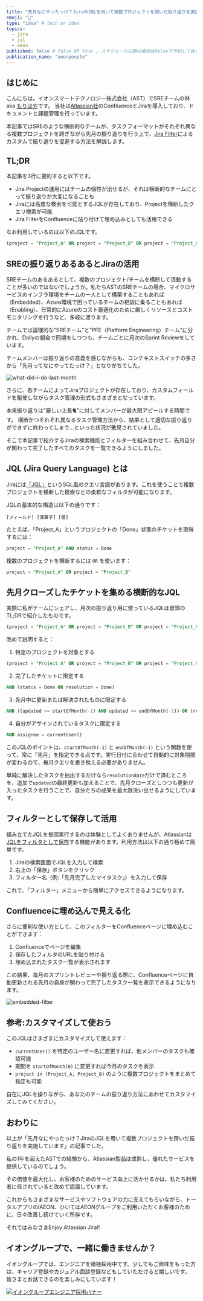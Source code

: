 ```yaml
---
title: "先月なにやったっけ？JiraのJQLを用いて複数プロジェクトを跨いだ振り返りを実施しています"
emoji: "😤"
type: "idea" # tech or idea
topics:
  - jira
  - jql
  - aeon
published: false # false OR true , スケジュール公開の場合はfalseで予約して後からtrueにFix必要
publication_name: "aeonpeople"
---
```


## はじめに

こんにちは。イオンスマートテクノロジー株式会社（AST）でSREチームの林 aka [もりはや](https://twitter.com/morihaya55)です。
当社は[Atlassian社](https://www.atlassian.com/ja)のConfluenceとJiraを導入しており、ドキュメントと課題管理を行っています。

本記事ではSREのような横断的なチームが、タスクフォーマットがそれぞれ異なる複数プロジェクトを跨ぎながら先月の振り返りを行う上で、[Jira Filter](https://support.atlassian.com/ja/jira-work-management/docs/save-your-search-as-a-filter/)によるカスタムで振り返りを促進する方法を解説します。

## TL;DR

本記事を3行に要約すると以下です。

- Jira Projectの運用にはチームの個性が出せるが、それは横断的なチームにとって振り返りが大変になることも
- Jiraには高度な検索を可能とするJQLが存在しており、Projectを横断したクエリ検索が可能
- Jira FilterをConfluenceに貼り付けて埋め込みとしても活用できる


なお利用しているのは以下のJQLです。

```sql
(project = "Project_A" OR project = "Project_B" OR project = "Project_C") AND (status = Done OR resolution = Done) AND ((updated >= startOfMonth(-1) AND updated <= endOfMonth(-1)) OR (resolutiondate >= startOfMonth(-1) AND resolutiondate <= endOfMonth(-1))) And assignee = currentUser()
```

## SREの振り返りあるあるとJiraの活用

SREチームのあるあるとして、複数のプロジェクト/チームを横断して活動することが多いのではないでしょうか。私たちASTのSREチームの場合、マイクロサービスのインフラ環境をチームの一人として構築することもあれば（Embedded）、Azure環境で困っているチームの相談に乗ることもあれば（Enabling）、日常的にAzureのコスト最適化のために厳しくリソースとコストモニタリングを行うなど、多岐に渡ります。

チームでは論理的な”SREチーム”と”PFE（Platform Engineering）チーム”に分かれ、Dailyの朝会で同期をしつつも、チームごとに月次のSprint Reviewをしています。

チームメンバーは振り返りの意義を感じながらも、コンテキストスイッチの多さから「先月ってなにやってたっけ？」となりがちでした。

![what-did-i-do-last-month](/images/morihaya-20250611-jira-filter/2025-06-11-01-48-28.png)

さらに、各チームによってJiraプロジェクトが存在しており、カスタムフィールドを駆使しながらタスク管理の形式もさまざまとなっています。

本来振り返りは"厳しい上長🐈"に対してメンバーが最大限アピールする時間です。
横断かつそれぞれ異なるタスク管理方法から、結果として適切な振り返りができずに終わってしまう...といった状況が散見されていました。

そこで本記事で紹介するJiraの検索機能とフィルターを組み合わせて、先月自分が関わって完了したすべてのタスクを一覧できるようにしました。

## JQL (Jira Query Language) とは

Jiraには[「JQL」](https://support.atlassian.com/ja/jira-work-management/docs/use-advanced-search-with-jira-query-language-jql/)というSQL風のクエリ言語があります。これを使うことで複数プロジェクトを横断した検索などの柔軟なフィルタが可能になります。

JQLの基本的な構造は以下の通りです：

```
[フィールド] [演算子] [値]
```

たとえば、「Project_A」というプロジェクトの「Done」状態のチケットを取得するには：

```sql
project = "Project_A" AND status = Done
```

複数のプロジェクトを横断するには `OR` を使います：

```sql
project = "Project_A" OR project = "Project_B"
```

## 先月クローズしたチケットを集める横断的なJQL

実際に私がチームにシェアし、月次の振り返り用に使っているJQLは冒頭のTL;DRで紹介したものです。


```sql
(project = "Project_A" OR project = "Project_B" OR project = "Project_C") AND (status = Done OR resolution = Done) AND ((updated >= startOfMonth(-1) AND updated <= endOfMonth(-1)) OR (resolutiondate >= startOfMonth(-1) AND resolutiondate <= endOfMonth(-1))) And assignee = currentUser()
```

改めて説明すると：

1. 特定のプロジェクトを対象とする

```sql
(project = "Project_A" OR project = "Project_B" OR project = "Project_C")
```

2. 完了したチケットに限定する

```sql
AND (status = Done OR resolution = Done)
```

3. 先月中に更新または解決されたものに限定する

```sql
AND ((updated >= startOfMonth(-1) AND updated <= endOfMonth(-1)) OR (resolutiondate >= startOfMonth(-1) AND resolutiondate <= endOfMonth(-1)))
```

4. 自分がアサインされているタスクに限定する

```sql
AND assignee = currentUser()
```

このJQLのポイントは、`startOfMonth(-1)` と `endOfMonth(-1)` という関数を使って、常に「先月」を指定できる点です。実行日付に合わせて自動的に対象期間が変わるので、毎月クエリを書き換える必要がありません。

単純に解決したタスクを抽出するだけなら`resolutiondate`だけで済むところを、追加で`updated`の最終更新も加えることで、先月クローズとしつつも更新が入ったタスクを行うことで、自分たちの成果を最大限洗い出せるようにしています。

## フィルターとして保存して活用

組み立てたJQLを毎回実行するのは体験としてよくありませんが、Atlassianは[JQLをフィルタとして保存](https://support.atlassian.com/ja/jira-work-management/docs/save-your-search-as-a-filter/)する機能があります。利用方法は以下の通り極めて簡単です。

1. Jiraの検索画面でJQLを入力して検索
2. 右上の「保存」ボタンをクリック
3. フィルター名（例:「先月完了したマイタスク」）を入力して保存

これで、「フィルター」メニューから簡単にアクセスできるようになります。

## Confluenceに埋め込んで見える化

さらに便利な使い方として、このフィルターをConfluenceページに埋め込むことができます：

1. Confluenceでページを編集
2. 保存したフィルタのURLを貼り付ける
3. 埋め込まれたタスク一覧が表示されます

この結果、毎月のスプリントレビューや振り返る際に、Confluenceページに自動更新される先月の自身が関わって完了したタスク一覧を表示できるようになります。

![embedded-filter](/images/morihaya-20250611-jira-filter/2025-06-11-01-54-01.png)

## 参考:カスタマイズして使おう

このJQLはさまざまにカスタマイズして使えます：

- `currentUser()` を特定のユーザー名に変更すれば、他メンバーのタスクも確認可能
- 期間を `startOfMonth(0)` に変更すれば今月のタスクを表示
- `project in (Project_A, Project_B)` のように複数プロジェクトをまとめて指定も可能

自在にJQLを操りながら、あなたのチームの振り返り方法にあわせてカスタマイズしてみてください。

## おわりに

以上が「先月なにやったっけ？JiraのJQLを用いて複数プロジェクトを跨いだ振り返りを実施しています」の記事でした。

私の1年を超えたASTでの経験から、Atlassian製品は成熟し、優れたサービスを提供しているのでしょう。

その価値を最大化し、お客様のためのサービス向上に活かせるかは、私たち利用者に任されていると改めて認識しています。

これからもさまざまなサービスやソフトウェアの力に支えてもらいながら、トータルアプリのiAEON、ひいてはAEONグループをご利用いただくお客様のために、日々改善し続けていく所存です。

それではみなさまEnjoy Atlassian Jira!!

## イオングループで、一緒に働きませんか？

イオングループでは、エンジニアを積極採用中です。少しでもご興味をもった方は、キャリア登録やカジュアル面談登録などもしていただけると嬉しいです。
皆さまとお話できるのを楽しみにしています！

[![イオングループエンジニア採用バナー](https://storage.googleapis.com/techhire-prd-assets/AEON/ATH_engineer_Zenn%E3%83%8F%E3%82%99%E3%83%8A%E3%83%BC.png)](https://engineer-recruiting.aeon.info/)
